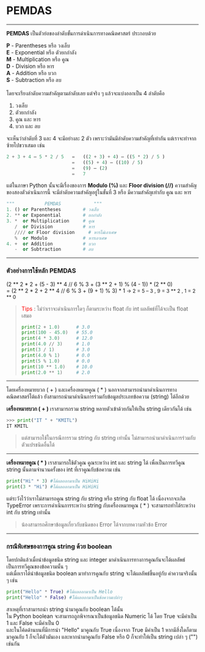 # PEMDAS

---

**PEMDAS**   เป็นตัวย่อของลำดับขั้นการดำเนินการทางคณิตศาสตร์ ประกอบด้วย

**P** - Parentheses    หรือ   วงเล็บ<br>
**E** - Exponential    หรือ   ตัวยกกำลัง<br>
**M** - Multiplication หรือ   คูณ<br>
**D** - Division       หรือ   หาร<br>
**A** - Addition       หรือ   บวก<br>
**S** - Subtraction    หรือ   ลบ<br>
<br>
โดยจะเรียงลำดับความสำคัญตามลำดับเลย แต่จริง ๆ แล้วจะแบ่งออกเป็น 4 ลำดับคือ
<ol>
   <li>วงเล็บ</li>
   <li>ตัวยกกำลัง</li>
   <li>คูณ และ หาร</li>
   <li>บวก และ ลบ</li>
</ol>

จะเห็นว่าลำดับที่ 3 และ 4 จะมีอย่างละ 2 ตัว เพราะว่ามันมีลำดับความสำคัญที่เท่ากัน แต่เราจะทำจากซ้ายไปขวาเสมอ เช่น

```python
2 + 3 + 4 – 5 * 2 / 5	=	((2 + 3) + 4) – ((5 * 2) / 5 )
                        =	((5) + 4) – ((10) / 5)
                        =	(9) – (2)
                        =	7
```

แต่ในภาษา Python นั้นจะมีเรื่องของการ **Modulo (%)** และ **Floor division (//)** ความสำคัญของสองตัวดำเนินการนี้ จะมีลำดับความสำคัญอยู่ในขั้นที่ 3 หรือ มีความสำคัญเท่ากับ คูณ และ หาร

```python
"""           PEMDAS            """
1. () or Parentheses        # วงเล็บ
2. ** or Exponential        # ยกกำลัง
3. *  or Multiplication     # คูณ
   /  or Division           # หาร
   //// or Floor division     # หารไม่เอาเศษ
   %  or Modulo             # หารเอาเศษ
4. +  or Addition           # บวก
   -  or Subtraction        # ลบ
```

---

### ตัวอย่างการใช้หลัก PEMDAS
(2 ** 2 * 2 + (5 - 3) ** 4 // 6 % 3 + (3 ** 2 + 1) % (4 - 1)) * (2 ** 0)<br>
=	(2 ** 2 * 2 + 2 ** 4 // 6 % 3 + (9 + 1) % 3) * 1  	<font size="2"> -> 	2 = 5 – 3 , 9 = 3 ** 2 , 1 = 2 ** 0 </font>

> <span style="color:red">Tips</span> : ไม่ว่าเราจะดำเนินการใดๆ ก็ตามระหว่าง float กับ int ผลลัพธ์ที่ได้จะเป็น float เสมอ
> 
> ```python
> print(2 + 1.0)      # 3.0
> print(100 - 45.0)   # 55.0
> print(4 * 3.0)      # 12.0
> print(4.0 // 3)     # 1.0
> print(3 / 1)        # 3.0
> print(4.0 % 1)      # 0.0
> print(5 % 1.0)      # 0.0
> print(10 ** 1.0)    # 10.0
> print(2.0 ** 1)     # 2.0
> ```

---

โดยเครื่องหมายบวก ( + ) และเครื่องหมายคูณ ( * ) นอกจากสามารถนำมาดำเนินการทางคณิตศาสตร์ได้แล้ว ยังสามารถนำมาดำเนินการร่วมกับข้อมูลประเภทข้อความ (string) ได้อีกด้วย<br>

**เครื่องหมายบวก ( + )** เราสามารถรวม string หลายตัวเข้าด้วยกันให้เป็น string เดียวกันได้ เช่น


```python
>>> print("IT " + "KMITL")
IT KMITL
```

> แต่สามารถใช้ในกรณีการรวม string กับ string เท่านั้น ไม่สามารถนำมาดำเนินการร่วมกับตัวแปรชนิดอื่นได้

---

**เครื่องหมายคูณ ( * )** เราสามารถใช้ตัวคูณ คูณระหว่าง int และ string ได้ เพื่อเป็นการทวีคูณ string นั้นตามจำนวนครั้งของ int ที่เราคูณกับข้อความ เช่น

```python
print("Hi" * 3) #ได้ผลออกมาเป็น HiHiHi
print(3 * "Hi") #ได้ผลออกมาเป็น HiHiHi
```

แต่ระวังไว้ว่าเราไม่สามารถคูณ string กับ  string หรือ string กับ float ได้ เนื่องจากจะเกิด TypeError เพราะการดำเนินการระหว่าง string กับเครื่องหมายคูณ ( * ) จะสามารถทำได้ระหว่าง int กับ string เท่านั้น 

> น้องสามารถศึกษาข้อมูลเกี่ยวกับชนิดของ Error ได้จากบทความหัวข้อ Error

---

### กรณีพิเศษของการคูณ string ด้วย boolean

โดยปกติแล้วเมื่อนำข้อมูลชนิด string และ integer มาดำเนินการทางการคูณกันจะได้ผลลัพธ์เป็นการทวีคูณของข้อความนั้น ๆ <br>
แต่เมื่อเราได้นำข้อมูลชนิด boolean มาทำการคูณกับ string จะได้ผลลัพธ์ขึ้นอยู่กับ ค่าความจริงนั้น ๆ เช่น

```python
print("Hello" * True) #ได้ผลออกมาเป็น Hello
print("Hello" * False) #ได้ผลออกมาเป็นข้อความเปล่าๆ
```

สาเหตุที่เราสามารถนำ string นำมาคูณกับ boolean ได้นั้น<br>
ใน Python boolean จะสามารถถูกพิจารณาเป็นข้อมูลชนิด Numeric ได้ โดย True จะมีค่าเป็น 1 และ False จะมีค่าเป็น 0<br>
และในโค้ดด้านบนที่มีการนำ "Hello" มาคูณกับ True เนื่องจาก True มีค่าเป็น 1 หากมีสิ่งใดก็ตามมาคูณกับ 1 ก็จะได้ตัวมันเอง และหากนำมาคูณกับ False หรือ 0 ก็จะทำให้เป็น string เปล่า ๆ ("") เช่นกัน


